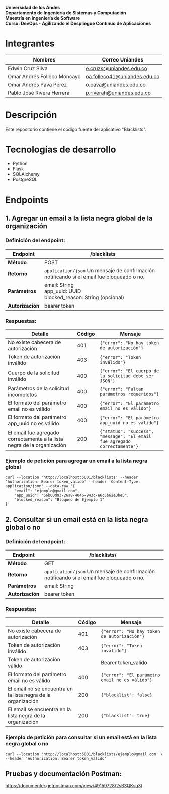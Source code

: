 **Universidad de los Andes<br/>
Departamento de Ingeniería de Sistemas y Computación<br/>
Maestría en Ingeniería de Software<br/>
Curso: DevOps - Agilizando el Despliegue Continuo de Aplicaciones**

# Integrantes

|Nombres|Correo Uniandes|
|---|---|
|Edwin Cruz Silva|e.cruzs@uniandes.edu.co|
|Omar Andrés Folleco Moncayo|oa.folleco41@uniandes.edu.co|
|Omar Andrés Pava Perez|o.pava@uniandes.edu.co|
|Pablo José Rivera Herrera|p.riverah@uniandes.edu.co|

# Descripción

Este repositorio contiene el código fuente del aplicativo "Blacklists".

# Tecnologías de desarrollo

- Python
- Flask
- SQLAlchemy
- PostgreSQL

# Endpoints

## 1. Agregar un email a la lista negra global de la organización

### Definición del endpoint:
|**Endpoint**|/blacklists|
|---|---|
|**Método**|POST|
|**Retorno**|<code>application/json</code> Un mensaje de confirmación notificando si el email fue bloqueado o no.|
|**Parámetros**|email: String<br/>app_uuid: UUID<br/>blocked_reason: String (opcional)|
|**Autorización**|bearer token|

### Respuestas:

|Detalle|Código|Mensaje|
|---|---|---|
|No existe cabecera de autorización|401|<code>{"error": "No hay token de autorización"}</code>|
|Token de autorización inválido|403|<code>{"error": "Token inválido"}</code>|
|Cuerpo de la solicitud inválido|400|<code>{"error": "El cuerpo de la solicitud debe ser JSON"}</code>|
|Parámetros de la solicitud incompletos|400|<code>{"error": "Faltan parámetros requeridos"}</code>|
|El formato del parámetro email no es válido|400|<code>{"error": "El parámetro email no es válido"}</code>|
|El formato del parámetro app_uuid no es válido|400|<code>{"error": "El parámetro app_uuid no es válido"}</code>|
|El email fue agregado correctamente a la lista negra de la organización|200|<code>{"status": "success", "message": "El email fue agregado correctamente"}</code>|

### Ejemplo de petición para agregar un email a la lista negra global

```curl
curl --location 'http://localhost:5001/blacklists' --header 'Authorization: Bearer token_valido' --header 'Content-Type: application/json' --data-raw '{
    "email": "ejemplo@gmail.com",
    "app_uuid": "66b00d93-26a8-4046-943c-e6c5b62e3be5",
    "blocked_reason": "Bloqueo de Ejemplo 1"
}'
```

## 2. Consultar si un email está en la lista negra global o no

### Definición del endpoint:
|**Endpoint**|/blacklists/<email>|
|---|---|
|**Método**|GET|
|**Retorno**|<code>application/json</code> Un mensaje de confirmación notificando si el email fue bloqueado o no.|
|**Parámetros**|email: String|
|**Autorización**|bearer token|

### Respuestas:

|Detalle|Código|Mensaje|
|---|---|---|
|No existe cabecera de autorización|401|<code>{"error": "No hay token de autorización"}</code>|
|Token de autorización inválido|403|<code>{"error": "Token inválido"}</code>|
|Token de autorización válido|<noinput>|Bearer token_valido|
|El formato del parámetro email no es válido|400|<code>{"error": "El parámetro email no es válido"}</code>|
|El email no se encuentra en la lista negra de la organización|200|<code>{"blacklist": false}</code>|
|El email se encuentra en la lista negra de la organización|200|<code>{"blacklist": true}</code>|

### Ejemplo de petición para consultar si un email está en la lista negra global o no

```curl
curl --location 'http://localhost:5001/blacklists/ejemplo@gmail.com' \
--header 'Authorization: Bearer token_valido'
```

## Pruebas y documentación Postman:

https://documenter.getpostman.com/view/49159728/2sB3QKsq3t
